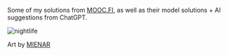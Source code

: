 Some of my solutions from [MOOC.FI](https://programming-22.mooc.fi/), as well as their model solutions + AI suggestions from ChatGPT.

![nightlife](https://user-images.githubusercontent.com/77054484/222982707-3f7c6e4e-874f-4175-b0e4-a2ceac22503b.gif)

Art by [MIENAR](https://mienar.com/)
